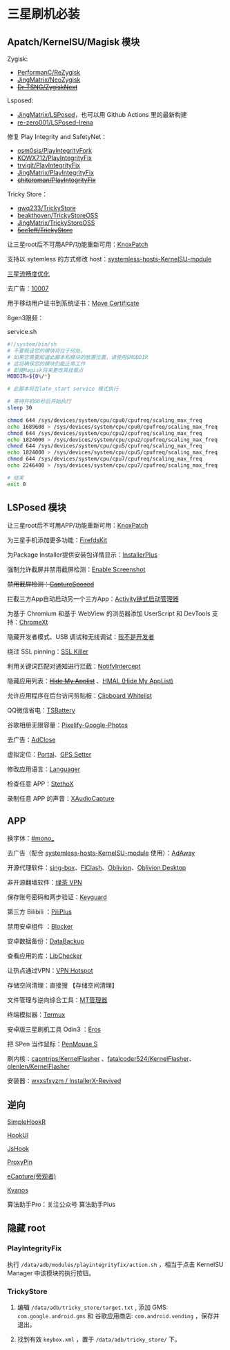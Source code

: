 # 三星刷机必装

## Apatch/KernelSU/Magisk 模块

Zygisk:

- [PerformanC/ReZygisk](https://github.com/PerformanC/ReZygisk/releases)
- [JingMatrix/NeoZygisk](https://github.com/JingMatrix/NeoZygisk)
- ~~[Dr-TSNG/ZygiskNext](https://github.com/Dr-TSNG/ZygiskNext/releases/latest)~~

Lsposed:

- [JingMatrix/LSPosed](https://github.com/JingMatrix/LSPosed/releases)，也可以用 Github Actions 里的最新构建
- [re-zero001/LSPosed-Irena](https://github.com/re-zero001/LSPosed-Irena)

修复 Play Integrity and SafetyNet：

- [osm0sis/PlayIntegrityFork](https://github.com/osm0sis/PlayIntegrityFork/releases)
- [KOWX712/PlayIntegrityFix](https://github.com/KOWX712/PlayIntegrityFix/releases)
- [tryigit/PlayIntegrityFix](https://github.com/tryigit/PlayIntegrityFix)
- [JingMatrix/PlayIntegrityFix](https://github.com/JingMatrix/PlayIntegrityFix)
- ~~[chiteroman/PlayIntegrityFix](https://github.com/chiteroman/PlayIntegrityFix/releases/latest)~~

Tricky Store：

- [qwq233/TrickyStore](https://github.com/qwq233/TrickyStore/releases)
- [beakthoven/TrickyStoreOSS](https://github.com/beakthoven/TrickyStoreOSS)
- [JingMatrix/TrickyStoreOSS](https://github.com/JingMatrix/TrickyStoreOSS)
- ~~[5ec1cff/TrickyStore](https://github.com/5ec1cff/TrickyStore/releases/latest)~~

让三星root后不可用APP/功能重新可用：[KnoxPatch](https://github.com/salvogiangri/KnoxPatch/releases/latest)

支持以 sytemless 的方式修改 host：[systemless-hosts-KernelSU-module](https://github.com/symbuzzer/systemless-hosts-KernelSU-module/releases/latest)

[三星流畅度优化](https://www.coolapk.com/feed/59392250?shareKey=ODllYTFjOGU4ZDA0NjcyODU2ODU~&shareUid=35438016&shareFrom=com.coolapk.market_14.5.4)

去广告：[10007](https://lingeringsound.github.io/10007/)

用于移动用户证书到系统证书：[Move Certificate](https://github.com/ys1231/MoveCertificate/releases/latest)

8gen3限频：

service.sh

```sh
#!/system/bin/sh
# 不要假设您的模块将位于何处。
# 如果您需要知道此脚本和模块的放置位置，请使用$MODDIR
# 这将确保您的模块仍能正常工作
# 即使Magisk将来更改其挂载点
MODDIR=${0%/*}

# 此脚本将在late_start service 模式执行

# 等待开机60秒后开始执行
sleep 30

chmod 644 /sys/devices/system/cpu/cpu0/cpufreq/scaling_max_freq
echo 1689600 > /sys/devices/system/cpu/cpu0/cpufreq/scaling_max_freq
chmod 644 /sys/devices/system/cpu/cpu2/cpufreq/scaling_max_freq
echo 1824000 > /sys/devices/system/cpu/cpu2/cpufreq/scaling_max_freq
chmod 644 /sys/devices/system/cpu/cpu5/cpufreq/scaling_max_freq
echo 1824000 > /sys/devices/system/cpu/cpu5/cpufreq/scaling_max_freq
chmod 644 /sys/devices/system/cpu/cpu7/cpufreq/scaling_max_freq
echo 2246400 > /sys/devices/system/cpu/cpu7/cpufreq/scaling_max_freq

# 结束
exit 0
```

## LSPosed 模块

让三星root后不可用APP/功能重新可用：[KnoxPatch](https://github.com/salvogiangri/KnoxPatch/releases/latest)

为三星手机添加更多功能：[FirefdsKit](https://github.com/Firefds/FirefdsKit/releases/latest)

为Package Installer提供安装包详情显示：[InstallerPlus](https://github.com/NextAlone/InstallerPlus/releases/latest)

强制允许截屏并禁用截屏检测：[Enable Screenshot](https://github.com/Xposed-Modules-Repo/io.github.lsposed.disableflagsecure/releases/latest)

~~禁用截屏检测：[CaptureSposed](https://github.com/99keshav99/CaptureSposed/releases/latest)~~

拦截三方App自动启动另一个三方App：[Activity链式启动管理器](https://github.com/Xposed-Modules-Repo/com.alphi.actvityopenmanager/releases/latest)

为基于 Chromium 和基于 WebView 的浏览器添加 UserScript 和 DevTools 支持：[ChromeXt](https://github.com/JingMatrix/ChromeXt/releases/latest)

隐藏开发者模式、USB 调试和无线调试：[我不是开发者](https://github.com/xfqwdsj/IAmNotADeveloper)

绕过 SSL pinning：[SSL Killer](https://github.com/Xposed-Modules-Repo/com.simo.ssl.killer/releases/latest)

利用关键词匹配对通知进行拦截：[NotifyIntercept](https://github.com/Xposed-Modules-Repo/com.luckyzyx.notifyintercept/releases/)

隐藏应用列表：~~[Hide My Applist](https://github.com/Dr-TSNG/Hide-My-Applist/releases)~~ 、[HMAL (Hide My AppList)](https://github.com/pumPCin/HMAL/releases)

允许应用程序在后台访问剪贴板：[Clipboard Whitelist](https://github.com/Xposed-Modules-Repo/io.github.tehcneko.clipboardwhitelist/releases/latest)

QQ微信省电：[TSBattery](https://github.com/fankes/TSBattery)

谷歌相册无限容量：[Pixelify-Google-Photos](https://github.com/BaltiApps/Pixelify-Google-Photos/releases/latest)

去广告：[AdClose](https://github.com/zjyzip/AdClose)

虚拟定位：[Portal](https://github.com/fuqiuluo/Portal/releases/latest)、[GPS Setter](https://github.com/jqssun/android-gps-setter/releases/latest)

修改应用语言：[Languager](https://github.com/mon231/com.rel.languager)

检查任意 APP：[StethoX](https://github.com/5ec1cff/StethoX)

录制任意 APP 的声音：[XAudioCapture](https://github.com/wzhy90/XAudioCapture)

## APP

换字体：[#mono_](https://xdaforums.com/t/app-mono_-flipfont-custom-ttf-installer-v2-1-for-samsung-oneui-1-2-3-no-root.4195613/)

去广告（配合 [systemless-hosts-KernelSU-module](https://github.com/symbuzzer/systemless-hosts-KernelSU-module/releases/latest) 使用）：[AdAway](https://github.com/AdAway/AdAway/releases/latest)

开源代理软件：[sing-box](https://github.com/SagerNet/sing-box/releases)、[FlClash](https://github.com/chen08209/FlClash/releases)、[Oblivion](https://github.com/bepass-org/oblivion/releases)、[Oblivion Desktop](https://github.com/bepass-org/oblivion-desktop/releases)

非开源翻墙软件：[绿茶 VPN](https://www.lvcha.org/)

保存账号密码和两步验证：[Keyguard](https://github.com/AChep/keyguard-app/releases)

第三方 Bilibili ：[PiliPlus](https://github.com/bggRGjQaUbCoE/PiliPlus)

禁用安卓组件 ：[Blocker](https://github.com/lihenggui/blocker)

安卓数据备份：[DataBackup](https://github.com/XayahSuSuSu/Android-DataBackup)

查看应用的库：[LibChecker](https://github.com/LibChecker/LibChecker)

让热点通过VPN：[VPN Hotspot](https://github.com/Mygod/VPNHotspot)

存储空间清理：直接搜 【存储空间清理】

文件管理与逆向综合工具：[MT管理器](https://mt2.cn/download/)

终端模拟器：[Termux](https://github.com/termux/termux-app/releases)

安卓版三星刷机工具 Odin3 ：[Eros](https://github.com/Gabriel2392/ErosFlashTool/releases)

把 SPen 当作鼠标：[PenMouse S](https://github.com/jojczak/PenMouseS/releases)

刷内核：[capntrips/KernelFlasher](https://github.com/capntrips/KernelFlasher/releases) 、[fatalcoder524/KernelFlasher](https://github.com/fatalcoder524/KernelFlasher/releases)、[qlenlen/KernelFlasher](https://github.com/qlenlen/KernelFlasher/releases)

安装器：[wxxsfxyzm / InstallerX-Revived](https://github.com/wxxsfxyzm/InstallerX-Revived/releases)

## 逆向

[SimpleHookR](https://github.com/littleWhiteDuck/SimpleHook/releases)

[HookUI](https://github.com/Xposed-Modules-Repo/lozn.hookui)

[JsHook](https://jshook.org/)

[ProxyPin](https://github.com/wanghongenpin/proxypin)

[eCapture(旁观者)](https://github.com/gojue/ecapture)

[Kyanos](https://github.com/hengyoush/kyanos)

算法助手Pro：关注公众号 算法助手Plus

## 隐藏 root

### PlayIntegrityFix

执行 `/data/adb/modules/playintegrityfix/action.sh` ，相当于点击 KernelSU Manager 中该模块的执行按钮。

### TrickyStore

1. 编辑 `/data/adb/tricky_store/target.txt` , 添加 GMS: `com.google.android.gms` 和 谷歌应用商店: `com.android.vending` ，保存并退出。

2. 找到有效 `keybox.xml` ，置于 `/data/adb/tricky_store/` 下。
